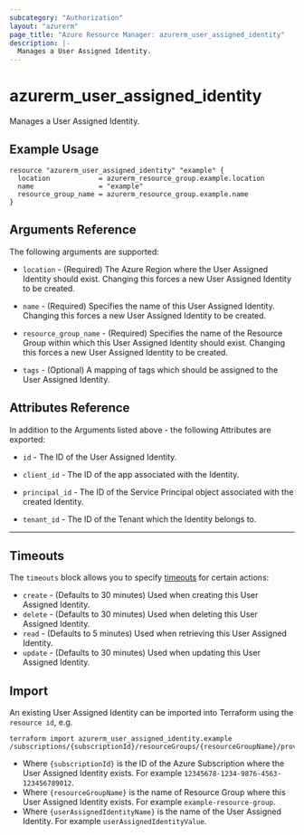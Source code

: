 ```yaml
---
subcategory: "Authorization"
layout: "azurerm"
page_title: "Azure Resource Manager: azurerm_user_assigned_identity"
description: |-
  Manages a User Assigned Identity.
---
```


<!-- Note: This documentation is generated. Any manual changes will be overwritten -->

# azurerm_user_assigned_identity

Manages a User Assigned Identity.

## Example Usage

```hcl
resource "azurerm_user_assigned_identity" "example" {
  location            = azurerm_resource_group.example.location
  name                = "example"
  resource_group_name = azurerm_resource_group.example.name
}
```

## Arguments Reference

The following arguments are supported:

* `location` - (Required) The Azure Region where the User Assigned Identity should exist. Changing this forces a new User Assigned Identity to be created.

* `name` - (Required) Specifies the name of this User Assigned Identity. Changing this forces a new User Assigned Identity to be created.

* `resource_group_name` - (Required) Specifies the name of the Resource Group within which this User Assigned Identity should exist. Changing this forces a new User Assigned Identity to be created.

* `tags` - (Optional) A mapping of tags which should be assigned to the User Assigned Identity.

## Attributes Reference

In addition to the Arguments listed above - the following Attributes are exported:

* `id` - The ID of the User Assigned Identity.

* `client_id` - The ID of the app associated with the Identity.

* `principal_id` - The ID of the Service Principal object associated with the created Identity.

* `tenant_id` - The ID of the Tenant which the Identity belongs to.

---



## Timeouts

The `timeouts` block allows you to specify [timeouts](https://www.terraform.io/docs/configuration/resources.html#timeouts) for certain actions:

* `create` - (Defaults to 30 minutes) Used when creating this User Assigned Identity.
* `delete` - (Defaults to 30 minutes) Used when deleting this User Assigned Identity.
* `read` - (Defaults to 5 minutes) Used when retrieving this User Assigned Identity.
* `update` - (Defaults to 30 minutes) Used when updating this User Assigned Identity.

## Import

An existing User Assigned Identity can be imported into Terraform using the `resource id`, e.g.

```shell
terraform import azurerm_user_assigned_identity.example /subscriptions/{subscriptionId}/resourceGroups/{resourceGroupName}/providers/Microsoft.ManagedIdentity/userAssignedIdentities/{userAssignedIdentityName}
```

* Where `{subscriptionId}` is the ID of the Azure Subscription where the User Assigned Identity exists. For example `12345678-1234-9876-4563-123456789012`.
* Where `{resourceGroupName}` is the name of Resource Group where this User Assigned Identity exists. For example `example-resource-group`.
* Where `{userAssignedIdentityName}` is the name of the User Assigned Identity. For example `userAssignedIdentityValue`.